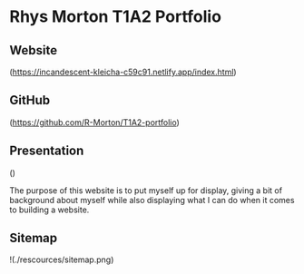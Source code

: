 # Rhys Morton T1A2 Portfolio

## Website
(https://incandescent-kleicha-c59c91.netlify.app/index.html)

## GitHub
(https://github.com/R-Morton/T1A2-portfolio)

## Presentation
()

The purpose of this website is to put myself up for display, giving a bit of background about myself while also displaying what I can do when it comes to building a website.

## Sitemap
!(./rescources/sitemap.png)




